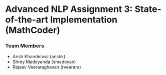 # Advanced NLP Assignment 3: State-of-the-art Implementation (MathCoder)

### Team Members
- Ansh Khandelwal (anshk)
- Shrey Madeyanda (smadeyan)
- Rajeev Veeraraghavan (rveerara)